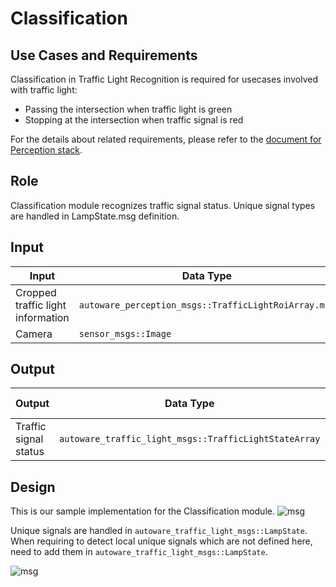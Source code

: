 Classification
=====
## Use Cases and Requirements
Classification in Traffic Light Recognition is required for usecases involved with traffic light:
* Passing the intersection when traffic light is green
* Stopping at the intersection when traffic signal is red

For the details about related requirements, please refer to the [document for Perception stack](/design/Perception/Perception.md).

## Role

Classification module recognizes traffic signal status. Unique signal types are handled in LampState.msg definition.

## Input

| Input| Data Type| Topic|
|-|-|-|
| Cropped traffic light information | `autoware_perception_msgs::TrafficLightRoiArray.msg`|/perception/traffic_light_recognition/rois
|Camera | `sensor_msgs::Image`|/sensing/camera/*/image_raw|

## Output

| Output| Data Type| Output Component |Topic|
|----|-|-|-|
|Traffic signal status|`autoware_traffic_light_msgs::TrafficLightStateArray`|Planning|/perception/traffic_light_recognition/traffic_light_states|

## Design
This is our sample implementation for the Classification module.
![msg](/design/img/LightClassificationDesign.png)

Unique signals are handled in `autoware_traffic_light_msgs::LampState`. When requiring to detect local unique signals which are not defined here, need to add them in `autoware_traffic_light_msgs::LampState`.

![msg](/design/img/PerceptionTrafficLightMsg.png)
